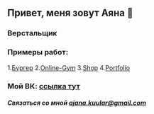 ## Привет, меня зовут Аяна 👋
### Верстальщик
### Примеры работ:
1.[Бургер](https://sanchaia.github.io/Module01-Burger/index.html)
2.[Online-Gym](https://sanchaia.github.io/Module01-Gym/index.html#eventGraphic)
3.[Shop](https://sanchaia.github.io/Module02-Shop/dist/)
4.[Portfolio](https://sanchaia.github.io/Module02-Portfolio/dist/)
### Мой ВК: [ссылка тут](https://vk.com/id156692719)

##### Связаться со мной ajana.kuular@gmail.com

